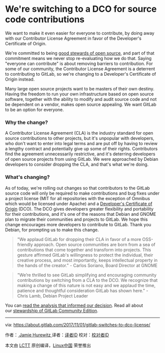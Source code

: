 We're switching to a DCO for source code contributions
============================================================

We want to make it even easier for everyone to contribute, by doing away with our Contributor License Agreement in favor of the Developer's Certificate of Origin.

We're committed to being [good stewards of open source][1], and part of that commitment means we never stop re-evaluating how we do that. Saying "everyone can contribute" is about removing barriers to contribution. For some of our community, the Contributor License Agreement is a deterrent to contributing to GitLab, so we're changing to a Developer's Certificate of Origin instead.

Many large open source projects want to be masters of their own destiny. Having the freedom to run your own infrastructure based on open source software, together with the ability to modify and audit source code and not be dependent on a vendor, makes open source appealing. We want GitLab to be an option for everyone.

### Why the change?

A Contributor License Agreement (CLA) is the industry standard for open source contributions to other projects, but it's unpopular with developers, who don't want to enter into legal terms and are put off by having to review a lengthy contract and potentially give up some of their rights. Contributors find the agreement unnecessarily restrictive, and it's deterring developers of open source projects from using GitLab. We were approached by Debian developers to consider dropping the CLA, and that's what we're doing.

### What's changing?

As of today, we're rolling out changes so that contributors to the GitLab source code will only be required to make contributions and bug fixes under a project license (MIT for all repositories with the exception of Omnibus which would be licensed under Apache) and a [Developer's Certificate of Origin][2] (DCO). The DCO gives developers greater flexibility and portability for their contributions, and it's one of the reasons that Debian and GNOME plan to migrate their communities and projects to GitLab. We hope this change encourages more developers to contribute to GitLab. Thank you Debian, for prompting us to make this change.

> "We applaud GitLab for dropping their CLA in favor of a more OSS-friendly approach. Open source communities are born from a sea of contributions that come together and transform into projects. This gesture affirmed GitLab's willingness to protect the individual, their creative process, and most importantly, keeps intellectual property in the hands of the creator." - Carlos Soriano, Board Director at GNOME

> "We’re thrilled to see GitLab simplifying and encouraging community contributions by switching from a CLA to the DCO. We recognize that making a change of this nature is not easy and we applaud the time, patience and thoughtful consideration GitLab has shown here." - Chris Lamb, Debian Project Leader

You can [read the analysis that informed our decision][3]. Read all about our [stewardship of GitLab Community Edition][4].

--------------------------------------------------------------------------------

via: https://about.gitlab.com/2017/11/01/gitlab-switches-to-dco-license/

作者：[ Jamie Hurewitz ][a]
译者：[译者ID](https://github.com/译者ID)
校对：[校对者ID](https://github.com/校对者ID)

本文由 [LCTT](https://github.com/LCTT/TranslateProject) 原创编译，[Linux中国](https://linux.cn/) 荣誉推出

[a]:https://about.gitlab.com/team/#hurewitzjamie
[1]:https://about.gitlab.com/2016/01/11/being-a-good-open-source-steward/
[2]:https://developercertificate.org/
[3]:https://docs.google.com/a/gitlab.com/document/d/1zpjDzL7yhGBZz3_7jCjWLfRQ1Jryg1mlIVmG8y6B1_Q/edit?usp=sharing
[4]:https://about.gitlab.com/stewardship/
